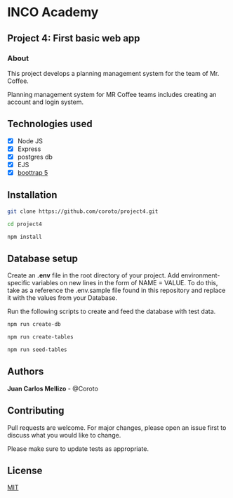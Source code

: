 # INCO Academy

## Project 4: First basic web app

### About

This project develops a planning management system for the team of Mr. Coffee.

Planning management system for MR Coffee teams includes creating an account and login system.

## Technologies used

- [x] Node JS
- [x] Express
- [x] postgres db
- [x] EJS
- [x] [boottrap 5](https://getbootstrap.com/)

## Installation

```bash
git clone https://github.com/coroto/project4.git

cd project4

npm install
```

## Database setup

Create an **.env** file in the root directory of your project. Add environment-specific variables on new lines in the form of NAME = VALUE. To do this, take as a reference the .env.sample file found in this repository and replace it with the values from your Database.

Run the following scripts to create and feed the database with test data.

```bash
npm run create-db
```
```bash
npm run create-tables
```
```bash
npm run seed-tables
```

## Authors

**Juan Carlos Mellizo** - @Coroto

## Contributing

Pull requests are welcome. For major changes, please open an issue first to discuss what you would like to change.

Please make sure to update tests as appropriate.

## License

[MIT](https://choosealicense.com/licenses/mit/)
